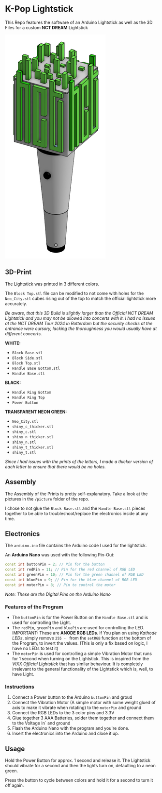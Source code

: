# K-Pop Lightstick
This Repo features the software of an Arduino Lightstick as well as the 3D Files for a custom **NCT DREAM** Lightstick

![Alt text](/pictures/lightstick_top3d.png)

## 3D-Print
The Lightstick was printed in 3 different colors.

The `Block Top.stl` file can be modified to not come with holes for the `Neo_City.stl` cubes rising out of the top to match the official lightstick more accurately.

*Be aware, that this 3D Build is slightly larger than the Official NCT DREAM Lightstick and you may not be allowed into concerts with it. I had no issues at the NCT DREAM Tour 2024 in Rotterdam but the security checks at the entrance were cursory, lacking the thoroughness you would usually have at different concerts.*

**WHITE:**
- `Block Base.stl`
- `Block Side.stl`
- `Block Top.stl`
- `Handle Base Bottom.stl`
- `Handle Base.stl`

**BLACK:**
- `Handle Ring Bottom`
- `Handle Ring Top`
- `Power Button`

**TRANSPARENT NEON GREEN:**
- `Neo_City.stl`
- `shiny_c_thicker.stl`
- `shiny_c.stl`
- `shiny_n_thicker.stl`
- `shiny_n.stl`
- `shiny_t_thicker.stl`
- `shiny_t.stl`

*Since I had issues with the prints of the letters, I made a thicker version of each letter to ensure that there would be no holes.*

## Assembly
The Assembly of the Prints is pretty self-explanatory. Take a look at the pictures in the `/picture` folder of the repo.

I chose to not glue the `Block Base.stl` and the `Handle Base.stl` pieces together to be able to troubleshoot/replace the electronics inside at any time.

## Electronics
The `arduino.ino` file contains the Arduino code I used for the lightstick.

An **Arduino Nano** was used with the following Pin-Out:
```cpp
const int buttonPin = 2; // Pin for the button
const int redPin = 11; // Pin for the red channel of RGB LED
const int greenPin = 10; // Pin for the green channel of RGB LED
const int bluePin = 9; // Pin for the blue channel of RGB LED
const int motorPin = 8; // Pin to control the motor
```
*Note: These are the Digital Pins on the Arduino Nano*

### Features of the Program
- The `buttonPin` is for the Power Button on the `Handle Base.stl` and is used for controlling the Light.
- The `redPin`, `greenPin` and `bluePin` are used for controlling the LED. IMPORTANT: These are **ANODE RGB LEDs**. If You plan on using *Kathode LEDs*, simply remove `255 - ` from the `setRGB` function at the bottom of the Program, to invert the values. (This is only a fix based on logic, I have no LEDs to test it)
- The `motorPin` is used for controlling a simple Vibration Motor that runs for 1 second when turning on the Lightstick. This is inspired from the *VIXX Official Lightstick* that has similar behaviour. It is completely irrelevant to the general functionality of the Lightstick which is, well, to have Light.

### Instructions
1. Connect a Power button to the Arduino `buttonPin` and groud
2. Connect the Vibration Motor (A simple motor with some weight glued of axis to make it vibrate when rotating) to the `motorPin` and ground
3. Connect the RGB LEDs to the 3 color pins and 3.3V
4. Glue together 3 AAA Batteries, solder them together and connect them to the Voltage In` and ground
5. Flash the Arduino Nano with the program and you're done.
6. Insert the electronics into the Arduino and close it up.

## Usage
Hold the Power Button for approx. 1 second and release it. The Lightstick should vibrate for a second and then the lights turn on, defaulting to a neon green.

Press the button to cycle between colors and hold it for a second to turn it off again.
